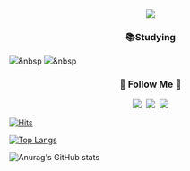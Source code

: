 <div align= "center">
    <img src="https://capsule-render.vercel.app/api?type=waving&color=gradient&height=180&text=@dessert_gomjelly&animation=blink&fontColor=000000&fontSize=60" />
    </div>

<h3 align="center">📚Studying</h3>
<p align="center">
  
  <img src="https://img.shields.io/badge/Python-3766AB?style=flat-square&logo=Python&logoColor=black"/></a>&nbsp 
  <img src="https://img.shields.io/badge/C-6DB33F?style=flat-square&logo=C&logoColor=black"/></a>&nbsp 

</p>

<h3 align="center">🌈 Follow Me 🌈</h3>
<p align="center">
  <a href="https://velog.io/@dessert_gomjelly"><img src="https://img.shields.io/badge/Tech%20Blog-11B48A?style=flat-square&logo=Vimeo&logoColor=white&link=https://velog.io/@dessert_gomjelly"/></a>&nbsp
  <a href="https://www.instagram.com/dessert_gomjelly/"><img src="https://img.shields.io/badge/Instagram-E4405F?style=flat-square&logo=Instagram&logoColor=white&link=https://www.instagram.com/hye_inisfree/"/></a>&nbsp
  <a href="mailto:msj12910@naver.com"><img src="https://img.shields.io/badge/Gmail-d14836?style=flat-square&logo=Gmail&logoColor=white&link=msj1291@naver.com"/></a>
</p>

    
[![Hits](https://hits.seeyoufarm.com/api/count/incr/badge.svg?url=https%3A%2F%2Fgithub.com%2Fdessertgomjelly&count_bg=%233D4EC8&title_bg=%23555555&icon=hey.svg&icon_color=%23E7E7E7&title=hits&edge_flat=false)](https://hits.seeyoufarm.com)

[![Top Langs](https://github-readme-stats.vercel.app/api/top-langs/?username=dessertgomjelly&layout=compact)](https://github.com/dessertgomjelly/github-readme-stats)


![Anurag's GitHub stats](https://github-readme-stats.vercel.app/api?username=dessertgomjelly&show_icons=true&theme=dark)
